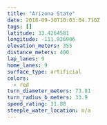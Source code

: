 ```yaml
---
title: "Arizona State"
date: 2018-09-30T10:03:04.710Z
tags: []
latitude: 33.4264581
longitude: -111.926906
elevation_meters: 355
distance_meters: 400
lap_lanes: 9
home_lanes: 9
surface_type: artificial
colors: 
  - red
turn_diameter_meters: 73.81
turn_radius_b_meters: 33.9
speed_rating: 31.88
steeple_water_location: n/a
---
```


